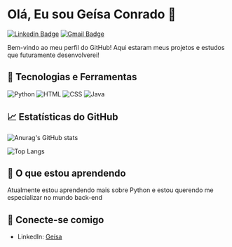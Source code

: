# Olá, Eu sou Geísa Conrado 👋

[![Linkedin Badge](https://img.shields.io/badge/-geisa-blue?style=flat-square&logo=Linkedin&logoColor=white&link=https://https://www.linkedin.com/in/ge%C3%ADsa-conrado-7a5bb9288/)](https://www.linkedin.com/in/ge%C3%ADsa-conrado-7a5bb9288/)
[![Gmail Badge](https://img.shields.io/badge/-geisa10fb@gmail.com-c14438?style=flat-square&logo=Gmail&logoColor=white&link=mailto:geisa10fb@gmail.com)](geisa10fb@gmail.com)

Bem-vindo ao meu perfil do GitHub! Aqui estaram meus projetos e estudos que futuramente desenvolverei!

## 🔧 Tecnologias e Ferramentas

![Python](https://img.shields.io/badge/Python-3776AB?style=for-the-badge&logo=python&logoColor=white) ![HTML](https://img.shields.io/badge/HTML-E34F26?style=for-the-badge&logo=html5&logoColor=white) ![CSS](https://img.shields.io/badge/CSS-1572B6?style=for-the-badge&logo=css3&logoColor=white) ![Java](https://img.shields.io/badge/Java-007396?style=for-the-badge&logo=java&logoColor=white)

## 📈 Estatísticas do GitHub

![Anurag's GitHub stats](https://github-readme-stats.vercel.app/api?username=Conradoge&show_icons=true&theme=radical)

![Top Langs](https://github-readme-stats.vercel.app/api/top-langs/?username=Conradoge&layout=compact&theme=radical)

## 🌱 O que estou aprendendo

Atualmente estou aprendendo mais sobre Python e estou querendo me especializar no mundo back-end

## 🤝 Conecte-se comigo

- LinkedIn: [Geísa](https://www.linkedin.com/in/ge%C3%ADsa-conrado-7a5bb9288/)

